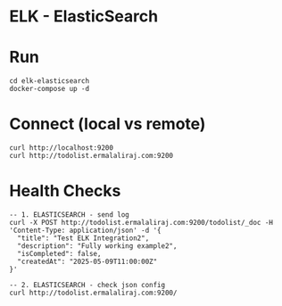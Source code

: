 # ELK - ElasticSearch

# Run
    cd elk-elasticsearch
	docker-compose up -d

# Connect (local vs remote)
	curl http://localhost:9200
    curl http://todolist.ermalaliraj.com:9200

# Health Checks
    -- 1. ELASTICSEARCH - send log
	curl -X POST http://todolist.ermalaliraj.com:9200/todolist/_doc -H 'Content-Type: application/json' -d '{
      "title": "Test ELK Integration2",
      "description": "Fully working example2",
      "isCompleted": false,
      "createdAt": "2025-05-09T11:00:00Z"
    }'

    -- 2. ELASTICSEARCH - check json config
    curl http://todolist.ermalaliraj.com:9200/